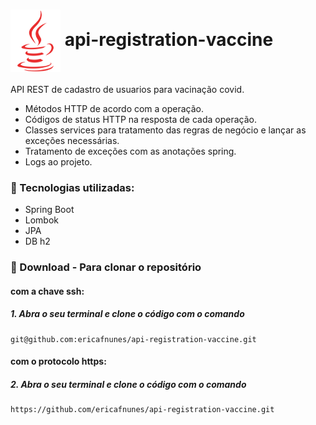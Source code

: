 # <img align="center" alt="Js" height="100" width="80" src="https://raw.githubusercontent.com/devicons/devicon/master/icons/java/java-plain.svg"> api-registration-vaccine 


API REST de cadastro de usuarios para vacinação covid. 

* Métodos HTTP de acordo com a operação.
* Códigos de status HTTP na resposta de cada operação.
* Classes services para tratamento das regras de negócio e lançar as exceções necessárias.
* Tratamento de exceções com as anotações spring.
* Logs ao projeto.

### :rocket: Tecnologias utilizadas:

- Spring Boot
- Lombok
- JPA
- DB h2


### :floppy_disk: Download - Para clonar o repositório

#### com a chave ssh:

##### 1. Abra o seu terminal e clone o código com o comando

    git@github.com:ericafnunes/api-registration-vaccine.git

#### com o protocolo https:

##### 2. Abra o seu terminal e clone o código com o comando

    https://github.com/ericafnunes/api-registration-vaccine.git
